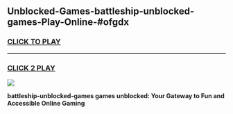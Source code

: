 
## Unblocked-Games-battleship-unblocked-games-Play-Online-#ofgdx
<h3>
<a href="https://premium.freeplayer.one?title=battleship-unblocked-games&ref=27F">CLICK TO PLAY</a></h3>
<hr>

<h3>
<a href="https://premium.freeplayer.one?title=battleship-unblocked-games&ref=27F">CLICK 2 PLAY</a>
  
</h3>

<a href="https://premium.freeplayer.one?title=battleship-unblocked-games&ref=27F"><img src="https://clearcache.store/games.png"></a>


**battleship-unblocked-games games unblocked: Your Gateway to Fun and Accessible Online Gaming**
